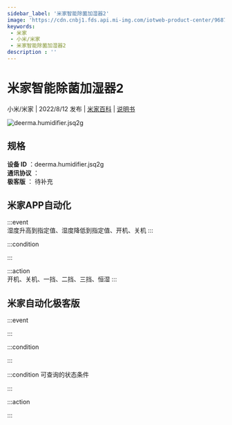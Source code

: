 ```yaml
---
sidebar_label: '米家智能除菌加湿器2'
image: 'https://cdn.cnbj1.fds.api.mi-img.com/iotweb-product-center/96878d11393c70ef37167085af77d5e4_1637220539192.png?GalaxyAccessKeyId=AKVGLQWBOVIRQ3XLEW&Expires=9223372036854775807&Signature=KoRcS/gJs8IJ+nYi9ZlDYzORb0A='
keywords: 
 - 米家
 - 小米/米家
 - 米家智能除菌加湿器2
description : ''
---
```

# 米家智能除菌加湿器2

小米/米家 | 2022/8/12 发布 | [米家百科](https://home.mi.com/webapp/content/baike/product/index.html?model=deerma.humidifier.jsq2g) | [说明书](https://home.mi.com/views/introduction.html?model=deerma.humidifier.jsq2g&region=cn)

![deerma.humidifier.jsq2g](https://cdn.cnbj1.fds.api.mi-img.com/iotweb-product-center/96878d11393c70ef37167085af77d5e4_1637220539192.png?GalaxyAccessKeyId=AKVGLQWBOVIRQ3XLEW&Expires=9223372036854775807&Signature=KoRcS/gJs8IJ+nYi9ZlDYzORb0A=)

## 规格  
> 
**设备 ID** ：deerma.humidifier.jsq2g  
**通讯协议** ：  
**极客版**  ： 待补充 


## 米家APP自动化  

:::event  
湿度升高到指定值、湿度降低到指定值、开机、关机
:::

:::condition  

:::

:::action   
开机、关机、一挡、二挡、三挡、恒湿
:::

## 米家自动化极客版  

:::event  

:::

:::condition  

:::

:::condition 可查询的状态条件  

:::

:::action  

:::

        
